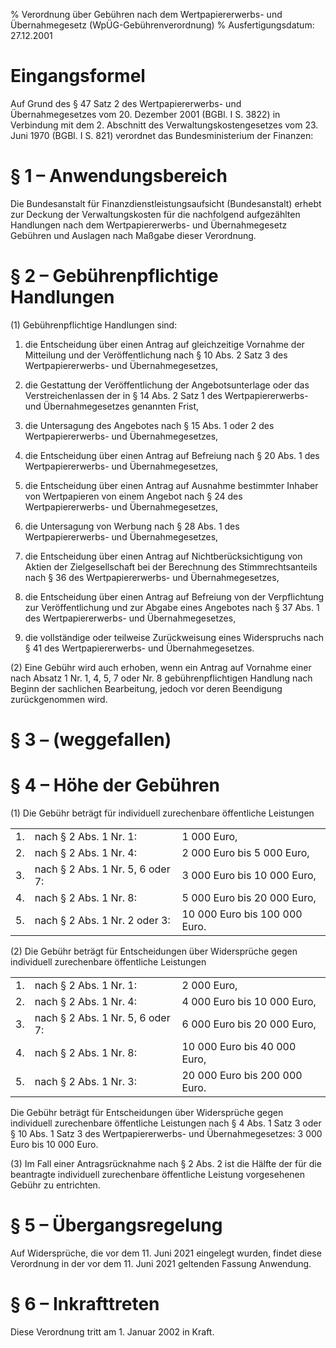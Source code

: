 % Verordnung über Gebühren nach dem Wertpapiererwerbs- und Übernahmegesetz  (WpÜG-Gebührenverordnung)
% Ausfertigungsdatum: 27.12.2001
 
# Eingangsformel

Auf Grund des § 47 Satz 2 des Wertpapiererwerbs- und Übernahmegesetzes vom 20. Dezember 2001 (BGBl. I S. 3822) in Verbindung mit dem 2. Abschnitt des Verwaltungskostengesetzes vom 23. Juni 1970 (BGBl. I S. 821) verordnet das Bundesministerium der Finanzen:

# § 1 – Anwendungsbereich

Die Bundesanstalt für Finanzdienstleistungsaufsicht (Bundesanstalt) erhebt zur Deckung der Verwaltungskosten für die nachfolgend aufgezählten Handlungen nach dem Wertpapiererwerbs- und Übernahmegesetz Gebühren und Auslagen nach Maßgabe dieser Verordnung.

# § 2 – Gebührenpflichtige Handlungen

(1) Gebührenpflichtige Handlungen sind:

1. die Entscheidung über einen Antrag auf gleichzeitige Vornahme der Mitteilung und der Veröffentlichung nach § 10 Abs. 2 Satz 3 des Wertpapiererwerbs- und Übernahmegesetzes,

2. die Gestattung der Veröffentlichung der Angebotsunterlage oder das Verstreichenlassen der in § 14 Abs. 2 Satz 1 des Wertpapiererwerbs- und Übernahmegesetzes genannten Frist,

3. die Untersagung des Angebotes nach § 15 Abs. 1 oder 2 des Wertpapiererwerbs- und Übernahmegesetzes,

4. die Entscheidung über einen Antrag auf Befreiung nach § 20 Abs. 1 des Wertpapiererwerbs- und Übernahmegesetzes,

5. die Entscheidung über einen Antrag auf Ausnahme bestimmter Inhaber von Wertpapieren von einem Angebot nach § 24 des Wertpapiererwerbs- und Übernahmegesetzes,

6. die Untersagung von Werbung nach § 28 Abs. 1 des Wertpapiererwerbs- und Übernahmegesetzes,

7. die Entscheidung über einen Antrag auf Nichtberücksichtigung von Aktien der Zielgesellschaft bei der Berechnung des Stimmrechtsanteils nach § 36 des Wertpapiererwerbs- und Übernahmegesetzes,

8. die Entscheidung über einen Antrag auf Befreiung von der Verpflichtung zur Veröffentlichung und zur Abgabe eines Angebotes nach § 37 Abs. 1 des Wertpapiererwerbs- und Übernahmegesetzes,

9. die vollständige oder teilweise Zurückweisung eines Widerspruchs nach § 41 des Wertpapiererwerbs- und Übernahmegesetzes.

(2) Eine Gebühr wird auch erhoben, wenn ein Antrag auf Vornahme einer nach Absatz 1 Nr. 1, 4, 5, 7 oder Nr. 8 gebührenpflichtigen Handlung nach Beginn der sachlichen Bearbeitung, jedoch vor deren Beendigung zurückgenommen wird.

# § 3 – (weggefallen)

# § 4 – Höhe der Gebühren

(1) Die Gebühr beträgt für individuell zurechenbare öffentliche Leistungen  

|     |                                  |                               |
|:----|:---------------------------------|:------------------------------|
| 1\. | nach § 2 Abs. 1 Nr. 1:           | 1 000 Euro,                   |
| 2\. | nach § 2 Abs. 1 Nr. 4:           | 2 000 Euro bis 5 000 Euro,    |
| 3\. | nach § 2 Abs. 1 Nr. 5, 6 oder 7: | 3 000 Euro bis 10 000 Euro,   |
| 4\. | nach § 2 Abs. 1 Nr. 8:           | 5 000 Euro bis 20 000 Euro,   |
| 5\. | nach § 2 Abs. 1 Nr. 2 oder 3:    | 10 000 Euro bis 100 000 Euro. |

(2) Die Gebühr beträgt für Entscheidungen über Widersprüche gegen individuell zurechenbare öffentliche Leistungen  

|     |                                  |                               |
|:----|:---------------------------------|:------------------------------|
| 1\. | nach § 2 Abs. 1 Nr. 1:           | 2 000 Euro,                   |
| 2\. | nach § 2 Abs. 1 Nr. 4:           | 4 000 Euro bis 10 000 Euro,   |
| 3\. | nach § 2 Abs. 1 Nr. 5, 6 oder 7: | 6 000 Euro bis 20 000 Euro,   |
| 4\. | nach § 2 Abs. 1 Nr. 8:           | 10 000 Euro bis 40 000 Euro,  |
| 5\. | nach § 2 Abs. 1 Nr. 3:           | 20 000 Euro bis 200 000 Euro. |

  
Die Gebühr beträgt für Entscheidungen über Widersprüche gegen individuell zurechenbare öffentliche Leistungen nach § 4 Abs. 1 Satz 3 oder § 10 Abs. 1 Satz 3 des Wertpapiererwerbs- und Übernahmegesetzes: 3 000 Euro bis 10 000 Euro.

(3) Im Fall einer Antragsrücknahme nach § 2 Abs. 2 ist die Hälfte der für die beantragte individuell zurechenbare öffentliche Leistung vorgesehenen Gebühr zu entrichten.

# § 5 – Übergangsregelung

Auf Widersprüche, die vor dem 11. Juni 2021 eingelegt wurden, findet diese Verordnung in der vor dem 11. Juni 2021 geltenden Fassung Anwendung.

# § 6 – Inkrafttreten

Diese Verordnung tritt am 1. Januar 2002 in Kraft.
